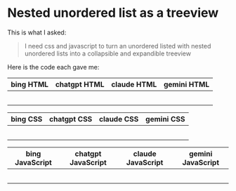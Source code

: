 # Nested unordered list as a treeview

This is what I asked: 

> I need css and javascript to turn an unordered listed with nested unordered lists into a collapsible and expandible treeview

Here is the code each gave me:




<div class="tabular-code-compare">

<table class="table">
<thead>
<tr>
<th>bing HTML</th>
<th>chatgpt HTML</th>
<th>claude HTML</th>
<th>gemini HTML</th>
</tr>
</thead>
<tbody>
<tr>
<td><pre><code id="code_bingHTML"></code></pre></td>
<td><pre><code id="code_chatgptHTML"></code></pre></td>
<td><pre><code id="code_claudeHTML"></code></pre></td>
<td><pre><code id="code_geminiHTML"></code></pre></td>
</tr>
</tbody>
</table>

<table class="table">
<thead>
<tr>
<th>bing CSS</th>
<th>chatgpt CSS</th>
<th>claude CSS</th>
<th>gemini CSS</th>
</tr>
</thead>
<tbody>
<tr>
<td><pre><code id="code_bingCSS"></code></pre></td>
<td><pre><code id="code_chatgptCSS"></code></pre></td>
<td><pre><code id="code_claudeCSS"></code></pre></td>
<td><pre><code id="code_geminiCSS"></code></pre></td>
</tr>
</tbody>
</table>

<table class="table">
<thead>
<tr>
<th>bing JavaScript</th>
<th>chatgpt JavaScript</th>
<th>claude JavaScript</th>
<th>gemini JavaScript</th>
</tr>
</thead>
<tbody>
<tr>
<td><pre><code id="code_bingJS"></code></pre></td>
<td><pre><code id="code_chatgptJS"></code></pre></td>
<td><pre><code id="code_claudeJS"></code></pre></td>
<td><pre><code id="code_geminiJS"></code></pre></td>
</tr>
</tbody>
</table>

</div>